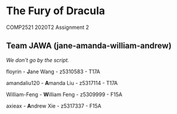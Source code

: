 # The Fury of Dracula
COMP2521 2020T2 Assignment 2

## Team JAWA (jane-amanda-william-andrew)
*We don't go by the script.*

floyrin       -  **J**ane Wang     - z5310583 - T17A

amandaliu120  -  **A**manda Liu    - z5317114 - T17A

William-Feng  -  **W**illiam Feng  - z5309999 - F15A

axieax        -  **A**ndrew Xie    - z5317337 - F15A
